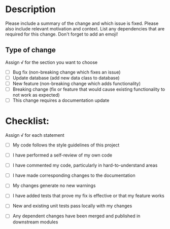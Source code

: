 # Description

Please include a summary of the change and which issue is fixed. Please also include relevant motivation and context. List any dependencies that are required for this change.
Don't forget to add an emoji!

## Type of change
Assign √ for the section you want to choose

- [ ] Bug fix (non-breaking change which fixes an issue)
- [ ] Update database (add new data class to database)
- [ ] New feature (non-breaking change which adds functionality)
- [ ] Breaking change (fix or feature that would cause existing functionality to not work as expected)
- [ ] This change requires a documentation update

# Checklist:
Assign √ for each statement

- [ ] My code follows the style guidelines of this project
- [ ] I have performed a self-review of my own code
- [ ] I have commented my code, particularly in hard-to-understand areas
- [ ] I have made corresponding changes to the documentation
- [ ] My changes generate no new warnings
- [ ] I have added tests that prove my fix is effective or that my feature works
- [ ] New and existing unit tests pass locally with my changes
- [ ] Any dependent changes have been merged and published in downstream modules

